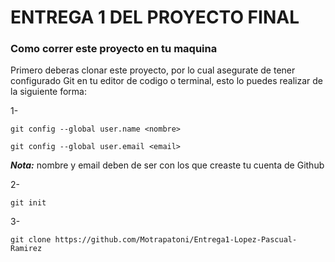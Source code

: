 # ENTREGA 1 DEL PROYECTO FINAL

### Como correr este proyecto en tu maquina

Primero deberas clonar este proyecto, por lo cual asegurate de tener configurado Git en tu editor de codigo o terminal, esto lo puedes realizar de la siguiente forma:

1-
```
git config --global user.name <nombre>

git config --global user.email <email>
```
***Nota:*** nombre y email deben de ser con los que creaste tu cuenta de Github

2-
```
git init
```

3-
```
git clone https://github.com/Motrapatoni/Entrega1-Lopez-Pascual-Ramirez
```
